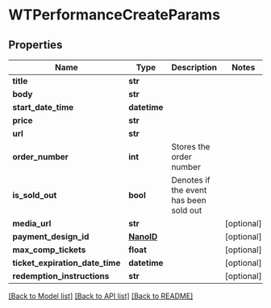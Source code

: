 # WTPerformanceCreateParams


## Properties
Name | Type | Description | Notes
------------ | ------------- | ------------- | -------------
**title** | **str** |  | 
**body** | **str** |  | 
**start_date_time** | **datetime** |  | 
**price** | **str** |  | 
**url** | **str** |  | 
**order_number** | **int** | Stores the order number | 
**is_sold_out** | **bool** | Denotes if the event has been sold out | 
**media_url** | **str** |  | [optional] 
**payment_design_id** | [**NanoID**](NanoID.md) |  | [optional] 
**max_comp_tickets** | **float** |  | [optional] 
**ticket_expiration_date_time** | **datetime** |  | [optional] 
**redemption_instructions** | **str** |  | [optional] 

[[Back to Model list]](../README.md#documentation-for-models) [[Back to API list]](../README.md#documentation-for-api-endpoints) [[Back to README]](../README.md)


